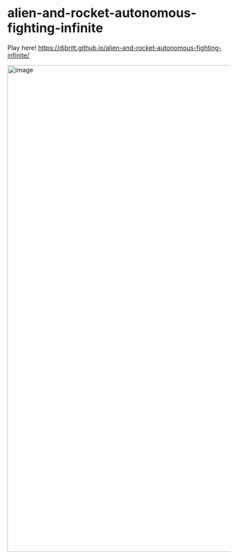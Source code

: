 # alien-and-rocket-autonomous-fighting-infinite

Play here! https://djbritt.github.io/alien-and-rocket-autonomous-fighting-infinite/

<img width="1099" alt="image" src="https://github.com/djbritt/alien-and-rocket-autonomous-fighting-infinite/assets/28036018/4461fc66-fe56-4328-b75e-bb244c53b67e">

